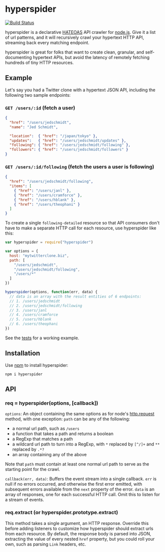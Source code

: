 hyperspider
===========

[![Build Status](https://secure.travis-ci.org/jed/hyperspider.png?branch=master)](http://travis-ci.org/jed/hyperspider)

hyperspider is a declarative [HATEOAS](http://en.wikipedia.org/wiki/HATEOAS) API crawler for [node.js](http://nodejs.org). Give it a list of url patterns, and it will recursively crawl your hypertext HTTP API, streaming back every matching endpoint.

hyperspider is great for folks that want to create clean, granular, and self-documenting hypertext APIs, but avoid the latency of remotely fetching hundreds of tiny HTTP resources.

Example
-------

Let's say you had a Twitter clone with a hypertext JSON API, including the following two sample endpoints:

### `GET /users/:id` (fetch a user)

```json
{
  "href": "/users/jedschmidt",
  "name": "Jed Schmidt",

  "location":  { "href": "/japan/tokyo" },
  "updates":   { "href": "/users/jedschmidt/updates" },
  "following": { "href": "/users/jedschmidt/following" },
  "followers": { "href": "/users/jedschmidt/followers" }
}
```

### `GET /users/:id/following` (fetch the users a user is following)

```json
{
  "href": "/users/jedschmidt/following",
  "items": [
    { "href": "/users/janl" },
    { "href": "/users/cramforce" },
    { "href": "/users/hblank" },
    { "href": "/users/theophani" }
  ]
}
```

To create a single `following-detailed` resource so that API consumers don't have to make a separate HTTP call for each resource, use hyperspider like this:

```javascript
var hyperspider = require("hyperspider")

var options = {
  host: "mytwitterclone.biz",
  path: [
    "/users/jedschmidt",
    "/users/jedschmidt/following",
    "/users/*"
  ]
})

hyperspider(options, function(err, data) {
  // data is an array with the result entities of 6 endpoints:
  // 1. /users/jedschmidt
  // 2. /users/jedschmidt/following
  // 3. /users/janl
  // 4. /users/cramforce
  // 5. /users/hblank
  // 6. /users/theophani
})
```

See the [tests](https://github.com/jed/hyperspider/blob/master/test/server.js) for a working example.

Installation
------------

Use [npm](http://npmjs.org) to install hyperspider:

`npm i hyperspider`

API
---

### req = hyperspider(options, [callback])

`options`: An object containing the same options as for node's [http.request](http://nodejs.org/docs/latest/api/all.html#all_http_request_options_callback) method, with one exception: `path` can be any of the following:

- a normal url path, such as `/users`
- a function that takes a path and returns a boolean
- a RegExp that matches a path
- a wildcard url path to turn into a RegExp, with `*` replaced by `[^/]+` and `**` replaced by `.*?`
- an array containing any of the above

Note that `path` must contain at least one normal url path to serve as the starting point for the crawl.

`callback(err, data)`: Buffers the event stream into a single callback. `err` is null if no errors occurred, and otherwise the first error emitted, with subsequent errors available from the `next` property of the error. `data` is an array of responses, one for each successful HTTP call. Omit this to listen for a stream of events.

### req.extract (or hyperspider.prototype.extract)

This method takes a single argument, an HTTP response. Override this before adding listeners to customize how hyperspider should extract urls from each resource. By default, the response body is parsed into JSON, extracting the value of every nested `href` property, but you could roll your own, such as parsing `Link` headers, etc.
